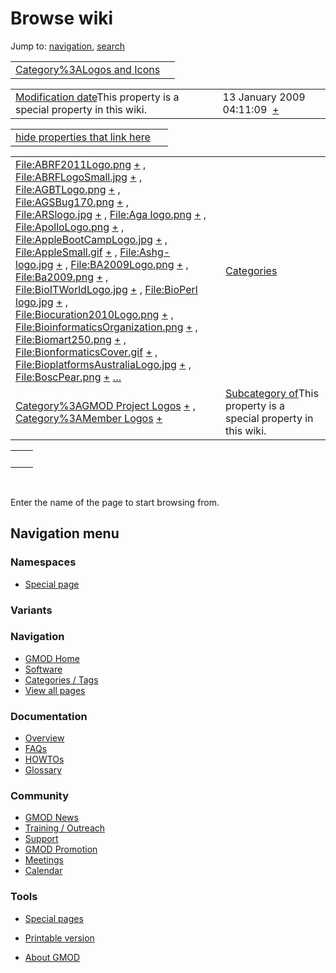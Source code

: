 



<span id="top"></span>




# <span dir="auto">Browse wiki</span>



Jump to: [navigation](#mw-navigation), [search](#p-search)


|  |  |
|----|----|
| [Category%3ALogos and Icons](/wiki/Category%3ALogos_and_Icons "Category%3ALogos and Icons") |  |

|  |  |
|----|----|
| <span class="smw-highlighter" data-type="1" state="inline" data-title="Property"><span class="smwbuiltin">[Modification date](/wiki/Property:Modification_date "Property:Modification date")</span><span class="smwttcontent">This property is a special property in this wiki.</span></span> | <span class="smwb-value">13 January 2009 04:11:09  <span class="smwsearch">[+](/wiki/Special%3ASearchByProperty/Modification-20date/13-20January-202009-2004:11:09 "Special%3ASearchByProperty/Modification-20date/13-20January-202009-2004:11:09")</span></span> |

<span id="smw_browse_incoming"></span>

|  |  |
|----|----|
| [hide properties that link here](/mediawiki/index.php?title=Special:Browse&offset=0&dir=out&article=Category%3ALogos+and+Icons)  |  |

|  |  |
|----|----|
| <span class="smwb-ivalue">[File:ABRF2011Logo.png](/wiki/File:ABRF2011Logo.png "File:ABRF2011Logo.png") <span class="smwbrowse">[+](/wiki/Special%3ABrowse/File:ABRF2011Logo.png "Special%3ABrowse/File:ABRF2011Logo.png")</span></span> , <span class="smwb-ivalue">[File:ABRFLogoSmall.jpg](/wiki/File:ABRFLogoSmall.jpg "File:ABRFLogoSmall.jpg") <span class="smwbrowse">[+](/wiki/Special%3ABrowse/File:ABRFLogoSmall.jpg "Special%3ABrowse/File:ABRFLogoSmall.jpg")</span></span> , <span class="smwb-ivalue">[File:AGBTLogo.png](/wiki/File:AGBTLogo.png "File:AGBTLogo.png") <span class="smwbrowse">[+](/wiki/Special%3ABrowse/File:AGBTLogo.png "Special%3ABrowse/File:AGBTLogo.png")</span></span> , <span class="smwb-ivalue">[File:AGSBug170.png](/wiki/File:AGSBug170.png "File:AGSBug170.png") <span class="smwbrowse">[+](/wiki/Special%3ABrowse/File:AGSBug170.png "Special%3ABrowse/File:AGSBug170.png")</span></span> , <span class="smwb-ivalue">[File:ARSlogo.jpg](/wiki/File:ARSlogo.jpg "File:ARSlogo.jpg") <span class="smwbrowse">[+](/wiki/Special%3ABrowse/File:ARSlogo.jpg "Special%3ABrowse/File:ARSlogo.jpg")</span></span> , <span class="smwb-ivalue">[File:Aga logo.png](/wiki/File:Aga_logo.png "File:Aga logo.png") <span class="smwbrowse">[+](/wiki/Special%3ABrowse/File:Aga-20logo.png "Special%3ABrowse/File:Aga-20logo.png")</span></span> , <span class="smwb-ivalue">[File:ApolloLogo.png](/wiki/File:ApolloLogo.png "File:ApolloLogo.png") <span class="smwbrowse">[+](/wiki/Special%3ABrowse/File:ApolloLogo.png "Special%3ABrowse/File:ApolloLogo.png")</span></span> , <span class="smwb-ivalue">[File:AppleBootCampLogo.jpg](/wiki/File:AppleBootCampLogo.jpg "File:AppleBootCampLogo.jpg") <span class="smwbrowse">[+](/wiki/Special%3ABrowse/File:AppleBootCampLogo.jpg "Special%3ABrowse/File:AppleBootCampLogo.jpg")</span></span> , <span class="smwb-ivalue">[File:AppleSmall.gif](/wiki/File:AppleSmall.gif "File:AppleSmall.gif") <span class="smwbrowse">[+](/wiki/Special%3ABrowse/File:AppleSmall.gif "Special%3ABrowse/File:AppleSmall.gif")</span></span> , <span class="smwb-ivalue">[File:Ashg-logo.jpg](/wiki/File:Ashg-logo.jpg "File:Ashg-logo.jpg") <span class="smwbrowse">[+](/wiki/Special%3ABrowse/File:Ashg-2Dlogo.jpg "Special%3ABrowse/File:Ashg-2Dlogo.jpg")</span></span> , <span class="smwb-ivalue">[File:BA2009Logo.png](/wiki/File:BA2009Logo.png "File:BA2009Logo.png") <span class="smwbrowse">[+](/wiki/Special%3ABrowse/File:BA2009Logo.png "Special%3ABrowse/File:BA2009Logo.png")</span></span> , <span class="smwb-ivalue">[File:Ba2009.png](/wiki/File:Ba2009.png "File:Ba2009.png") <span class="smwbrowse">[+](/wiki/Special%3ABrowse/File:Ba2009.png "Special%3ABrowse/File:Ba2009.png")</span></span> , <span class="smwb-ivalue">[File:BioITWorldLogo.jpg](/wiki/File:BioITWorldLogo.jpg "File:BioITWorldLogo.jpg") <span class="smwbrowse">[+](/wiki/Special%3ABrowse/File:BioITWorldLogo.jpg "Special%3ABrowse/File:BioITWorldLogo.jpg")</span></span> , <span class="smwb-ivalue">[File:BioPerl logo.jpg](/wiki/File:BioPerl_logo.jpg "File:BioPerl logo.jpg") <span class="smwbrowse">[+](/wiki/Special%3ABrowse/File:BioPerl-20logo.jpg "Special%3ABrowse/File:BioPerl-20logo.jpg")</span></span> , <span class="smwb-ivalue">[File:Biocuration2010Logo.png](/wiki/File:Biocuration2010Logo.png "File:Biocuration2010Logo.png") <span class="smwbrowse">[+](/wiki/Special%3ABrowse/File:Biocuration2010Logo.png "Special%3ABrowse/File:Biocuration2010Logo.png")</span></span> , <span class="smwb-ivalue">[File:BioinformaticsOrganization.png](/wiki/File:BioinformaticsOrganization.png "File:BioinformaticsOrganization.png") <span class="smwbrowse">[+](/wiki/Special%3ABrowse/File:BioinformaticsOrganization.png "Special%3ABrowse/File:BioinformaticsOrganization.png")</span></span> , <span class="smwb-ivalue">[File:Biomart250.png](/wiki/File:Biomart250.png "File:Biomart250.png") <span class="smwbrowse">[+](/wiki/Special%3ABrowse/File:Biomart250.png "Special%3ABrowse/File:Biomart250.png")</span></span> , <span class="smwb-ivalue">[File:BionformaticsCover.gif](/wiki/File:BionformaticsCover.gif "File:BionformaticsCover.gif") <span class="smwbrowse">[+](/wiki/Special%3ABrowse/File:BionformaticsCover.gif "Special%3ABrowse/File:BionformaticsCover.gif")</span></span> , <span class="smwb-ivalue">[File:BioplatformsAustraliaLogo.jpg](/wiki/File:BioplatformsAustraliaLogo.jpg "File:BioplatformsAustraliaLogo.jpg") <span class="smwbrowse">[+](/wiki/Special%3ABrowse/File:BioplatformsAustraliaLogo.jpg "Special%3ABrowse/File:BioplatformsAustraliaLogo.jpg")</span></span> , <span class="smwb-ivalue">[File:BoscPear.png](/wiki/File:BoscPear.png "File:BoscPear.png") <span class="smwbrowse">[+](/wiki/Special%3ABrowse/File:BoscPear.png "Special%3ABrowse/File:BoscPear.png")</span></span> […](/mediawiki/index.php?title=Special%3ASearchByProperty&property=&value=Category%3ALogos+and+Icons) | [Categories](/wiki/Special%3ACategories "Special%3ACategories") |
| <span class="smwb-ivalue">[Category%3AGMOD Project Logos](/wiki/Category%3AGMOD_Project_Logos "Category%3AGMOD Project Logos") <span class="smwbrowse">[+](/wiki/Special%3ABrowse/Category%3AGMOD-20Project-20Logos "Special%3ABrowse/Category%3AGMOD-20Project-20Logos")</span></span> , <span class="smwb-ivalue">[Category%3AMember Logos](/wiki/Category%3AMember_Logos "Category%3AMember Logos") <span class="smwbrowse">[+](/wiki/Special%3ABrowse/Category%3AMember-20Logos "Special%3ABrowse/Category%3AMember-20Logos")</span></span> | <span class="smw-highlighter" data-type="1" state="inline" data-title="Property"><span class="smwbuiltin">[Subcategory of](/wiki/Property:Subcategory_of "Property:Subcategory of")</span><span class="smwttcontent">This property is a special property in this wiki.</span></span> |

|     |     |
|-----|-----|
|     |     |

 

Enter the name of the page to start browsing from.  








## Navigation menu



### Namespaces

- <span id="ca-nstab-special">[Special
  page](/wiki/Special%3ABrowse/Category%3ALogos_and_Icons "This is a special page, you cannot edit the page itself")</span>


### 

### Variants[](#)









<a href="/wiki/Main_Page"
style="background-image: url(http://gmod.org/images/GMOD-cogs.png);"
title="Visit the main page"></a>


### Navigation



- <span id="n-GMOD-Home">[GMOD Home](/wiki/Main_Page)</span>
- <span id="n-Software">[Software](/wiki/GMOD_Components)</span>
- <span id="n-Categories-.2F-Tags">[Categories /
  Tags](/wiki/Categories)</span>
- <span id="n-View-all-pages">[View all
  pages](/wiki/Special:AllPages)</span>




### Documentation



- <span id="n-Overview">[Overview](/wiki/Overview)</span>
- <span id="n-FAQs">[FAQs](/wiki/Category%3AFAQ)</span>
- <span id="n-HOWTOs">[HOWTOs](/wiki/Category%3AHOWTO)</span>
- <span id="n-Glossary">[Glossary](/wiki/Glossary)</span>




### Community



- <span id="n-GMOD-News">[GMOD News](/wiki/GMOD_News)</span>
- <span id="n-Training-.2F-Outreach">[Training /
  Outreach](/wiki/Training_and_Outreach)</span>
- <span id="n-Support">[Support](/wiki/Support)</span>
- <span id="n-GMOD-Promotion">[GMOD
  Promotion](/wiki/GMOD_Promotion)</span>
- <span id="n-Meetings">[Meetings](/wiki/Meetings)</span>
- <span id="n-Calendar">[Calendar](/wiki/Calendar)</span>




### Tools



- <span id="t-specialpages"><a href="/wiki/Special%3ASpecialPages" accesskey="q"
  title="A list of all special pages [q]">Special pages</a></span>
- <span id="t-print"><a
  href="/mediawiki/index.php?title=Special%3ABrowse/Category%3ALogos_and_Icons&amp;printable=yes"
  rel="alternate" accesskey="p"
  title="Printable version of this page [p]">Printable version</a></span>





- <span id="footer-places-about">[About
  GMOD](/wiki/GMOD%3AAbout "GMOD%3AAbout")</span>

<!-- -->




